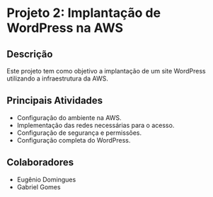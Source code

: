 # Projeto 2: Implantação de WordPress na AWS  

## Descrição  
Este projeto tem como objetivo a implantação de um site WordPress utilizando a infraestrutura da AWS.  

## Principais Atividades  
- Configuração do ambiente na AWS.  
- Implementação das redes necessárias para o acesso.  
- Configuração de segurança e permissões.  
- Configuração completa do WordPress.  

## Colaboradores  
- Eugênio Domingues  
- Gabriel Gomes  
